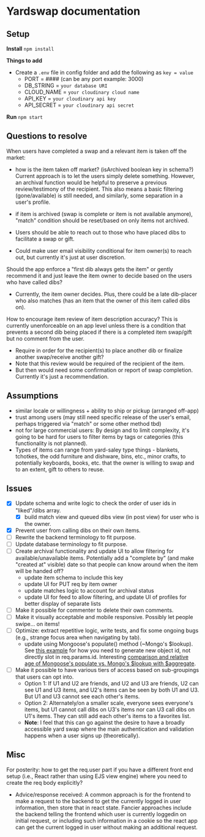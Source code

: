 # Yardswap documentation

## Setup

**Install**
`npm install`

**Things to add**

- Create a `.env` file in config folder and add the following as `key = value`
  - PORT = #### (can be any port example: 3000)
  - DB_STRING = `your database URI`
  - CLOUD_NAME = `your cloudinary cloud name`
  - API_KEY = `your cloudinary api key`
  - API_SECRET = `your cloudinary api secret`

**Run**
`npm start`

## Questions to resolve

When users have completed a swap and a relevant item is taken off the market:

- how is the item taken off market? (isArchived boolean key in schema?) Current approach is to let the users simply delete something. However, an archival function would be helpful to preserve a previous review/testimony of the recipient. This also means a basic filtering (gone/available) is still needed, and similarly, some separation in a user's profile.
- if item is archived (swap is complete or item is not available anymore), "match" condition should be reset/based on only items not archived.

- Users should be able to reach out to those who have placed dibs to facilitate a swap or gift.
- Could make user email visibility conditional for item owner(s) to reach out, but currently it's just at user discretion.

Should the app enforce a "first dib always gets the item" or gently recommend it and just leave the item owner to decide based on the users who have called dibs?

- Currently, the item owner decides. Plus, there could be a late dib-placer who also matches (has an item that the owner of _this_ item called dibs on).

How to encourage item review of item description accuracy? This is currently unenforceable on an app level unless there is a condition that prevents a second dib being placed if there is a completed item swap/gift but no comment from the user.

- Require in order for the recipient(s) to place another dib or finalize another swap/receive another gift?
- Note that this review would be required of the recipient of the item.
- But then would need some confirmation or report of swap completion. Currently it's just a recommendation.

## Assumptions

- similar locale or willingness + ability to ship or pickup (arranged off-app)
- trust among users (may still need specific release of the user's email, perhaps triggered via "match" or some other method tbd)
- not for large commercial users: By design and to limit complexity, it's going to be hard for users to filter items by tags or categories (this functionality is not planned).
- Types of items can range from yard-saley type things - blankets, tchotkes, the odd furniture and dishware, bins, etc., minor crafts, to potentially keyboards, books, etc. that the owner is willing to swap and to an extent, gift to others to reuse.

## Issues

- [x] Update schema and write logic to check the order of user ids in "liked"/dibs array.
  - [x] build match view and queued dibs view (in post view) for user who is the owner.
- [x] Prevent user from calling dibs on their own items.
- [ ] Rewrite the backend terminology to fit purpose.
- [ ] Update database terminology to fit purpose.
- [ ] Create archival functionality and update UI to allow filtering for available/unavailable items. Potentially add a "complete by" (and make "created at" visible) date so that people can know around when the item will be handed off?
  - update item schema to include this key
  - update UI for PUT req by item owner
  - update matches logic to account for archival status
  - update UI for feed to allow filtering, and update UI of profiles for better display of separate lists
- [ ] Make it possible for commenter to delete their own comments.
- [ ] Make it visually acceptable and mobile responsive. Possibly let people swipe... on items!
- [ ] Optimize: extract repetitive logic, write tests, and fix some ongoing bugs (e.g., strange focus area when navigating by tab).
  - update using Mongoose's populate() method (~Mongo's $lookup). See [this example](https://stackoverflow.com/questions/63687935/node-mongoose-populate-array-of-ref-objects) for how you need to generate new object id, not directly slot in req.params.id. Interesting [comparison and relative age of Mongoose's populate vs. Mongo's $lookup with $aggregate](https://stackoverflow.com/questions/55575806/mongoose-populate-vs-aggregate).
- [ ] Make it possible to have various tiers of access based on sub-groupings that users can opt into.
  - Option 1: If U1 and U2 are friends, and U2 and U3 are friends, U2 can see U1 and U3 items, and U2's items can be seen by both U1 and U3. But U1 and U3 cannot see each other's items.
  - Option 2: Alternately/on a smaller scale, everyone sees everyone's items, but U1 cannot call dibs on U3's items nor can U3 call dibs on U1's items. They can still add each other's items to a favorites list.
  - **Note**: I feel that this can go against the desire to have a broadly accessible yard swap where the main authentication and validation happens when a user signs up (theoretically).

## Misc

For posterity: how to get the req.user part if you have a different front end setup (i.e., React rather than using EJS view engine) where you need to create the req body explicitly?

- Advice/response received: A common approach is for the frontend to make a request to the backend to get the currently logged in user information, then store that in react state. Fancier approaches include the backend telling the frontend which user is currently loggedin on initial request, or including such information in a cookie so the react app can get the current logged in user without making an additional request.
